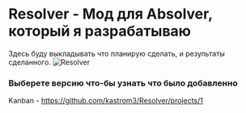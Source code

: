# Resolver - Мод для Absolver, который я разрабатываю
Здесь буду выкладывать что планирую сделать, и результаты сделанного.
![Resolver](https://user-images.githubusercontent.com/69670223/172204548-2d279df8-23bb-451e-8078-b42dbea05f19.png)

<h3>Выберете версию что-бы узнать что было добавленно</h3>

Kanban - https://github.com/kastrom3/Resolver/projects/1
